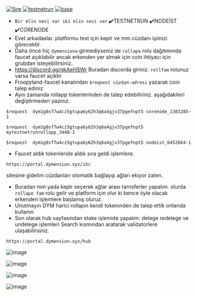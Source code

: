 
[<img src='https://github.com/Core-Node-Team/Testnet-TR/assets/91562185/43da3c1e-0d25-4d4a-a5ac-0de210843af5' alt='5ire'>](https://#) [<img src='https://github.com/Core-Node-Team/Testnet-TR/assets/91562185/4340e54c-3c2a-4030-b2cb-99535820ad56' alt='testnetrun'>](https://#) [<img src='https://github.com/Core-Node-Team/Testnet-TR/assets/91562185/5a3b4ff1-85a7-48d8-ab7b-cb3bfd04e624' alt='base'>](https://#)




- `Bir elin nesi var iki elin sesi var` ✔️TESTNETRUN ✔️NODEİST ✔️CORENODE 
- Evet arkadaslar. platformu test için keplr ve mm cüzdanı işimizi görecektir.
- Daha önce hiç `dymensiona` girmediyseniz de `rollape` rolu dağıtımında faucet açıklabilir ancak erkenden yer almak için coin ihtiyacı için grubdan isteyebilirsiniz.
- https://discord.gg/gkAeHSWr  Buradan discorda giriniz. `rollfam` rolunuz varsa faucet açıktır
- Froopyland-faucet kanalından `$request cüzdan-adresi` yazarak coin talep ediniz
- Aynı zamanda rollapp tokenlerinden de talep edebiliriniz. aşağıdakileri değiştirmeden yazınız.
```
$request  dym1g8sf7w4cz5gtupa6y62h3q6a4gjv37pgefnpt5 corenode_1303285-1
```
```
$request  dym1g8sf7w4cz5gtupa6y62h3q6a4gjv37pgefnpt5 mytestnetrunrollapp_3448-1
```
```
$request  dym1g8sf7w4cz5gtupa6y62h3q6a4gjv37pgefnpt5 nodeist_6452664-1
```
- Faucet aldık tokenleride aldık sıra geldi işlemlere.
 ```
https://portal.dymension.xyz/ibc
```
 sitesine gidelim cüzdanları otomatik bağlayıp ağları ekiyor zaten.
- Buradan mm yada keplr seçerek ağlar arası tarnsferler yapalım. olurda `rollape fam` rolu gelir ve platform için olur ki bence öyle olacak erkenden işlemlere başlamış oluruz.
- Unutmayın DYM harici rollapın kendi tokenınden de talep ettik onlarıda kullanın
- Son olarak hub sayfasından stake işlemide yapalım. delege redelege ve undelege işlemleri Search kısmından aratarak validatorlere ulaşabilirsiniz.
```
https://portal.dymension.xyz/hub
```
![image](https://github.com/Core-Node-Team/Testnet-TR/assets/91562185/1a447a91-622f-4b3a-9eed-22cae4f101b3)


![image](https://github.com/Core-Node-Team/Testnet-TR/assets/91562185/b0657e11-71be-4fbc-ae70-78b8ef75082b)

![image](https://github.com/Core-Node-Team/Testnet-TR/assets/91562185/16890650-e76f-42dc-ba1c-b1b659fa8462)

![image](https://github.com/Core-Node-Team/Testnet-TR/assets/91562185/00203f4e-db3f-494e-86f7-b6cb189bc55f)




